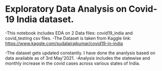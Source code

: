 # Exploratory Data Analysis on Covid-19 India dataset.
-This notebook includes EDA on 2 Data files: covid19_india and covid_testing csv files.
-The Dataset is taken from Kaggle link: https://www.kaggle.com/sudalairajkumar/covid19-in-india

-The dataset gets updated constantly. I have done the ananlysis based on data available as of 3rd May'2021.
-Analysis includes the statewise and monthly increase in the covid cases across various states of India.
